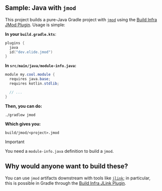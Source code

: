 
## Sample: Java with `jmod`

This project builds a pure-Java Gradle project with [`jmod`][0] using the [Build Infra JMod Plugin](../../plugins/jmod).
Usage is simple:

**In your `build.gradle.kts`**:
```kotlin
plugins {
  java
  id("dev.elide.jmod")
}
```

**In `src/main/java/module-info.java`:**
```java
module my.cool.module {
  requires java.base;
  requires kotlin.stdlib;

  // ...
}
```

**Then, you can do:**
```
./gradlew jmod
```

**Which gives you:**
```
build/jmod/<project>.jmod
```

> [!IMPORTANT]
> You need a `module-info.java` definition to build a `jmod`.

## Why would anyone want to build these?

You can use `jmod` artifacts downstream with tools like [`jlink`][1]; in particular, this is possible in Gradle through
the [Build Infra JLink Plugin](../../plugins/jlink).

[0]: https://docs.oracle.com/en/java/javase/11/tools/jmod.html
[1]: https://docs.oracle.com/en/java/javase/11/tools/jlink.html
